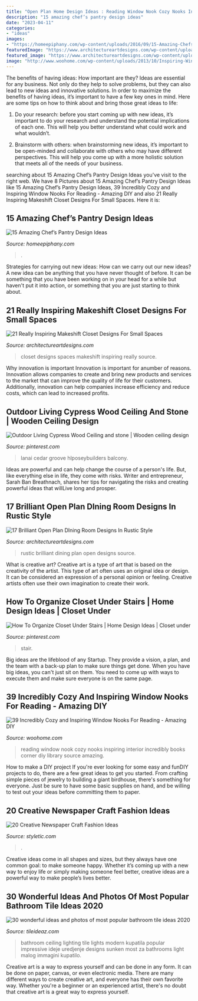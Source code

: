 ```yaml
---
title: "Open Plan Home Design Ideas : Reading Window Nook Cozy Nooks Inspiring Interior Incredibly Books Corner Diy Library Source Amazing"
description: "15 amazing chef’s pantry design ideas"
date: "2023-04-11"
categories:
- "ideas"
images:
- "https://homeepiphany.com/wp-content/uploads/2016/09/15-Amazing-Chefs-Pantry-Design-Ideas-4-768x1149.jpg"
featuredImage: "https://www.architectureartdesigns.com/wp-content/uploads/2016/04/11-36-630x473.jpg"
featured_image: "https://www.architectureartdesigns.com/wp-content/uploads/2016/04/11-36-630x473.jpg"
image: "http://www.woohome.com/wp-content/uploads/2013/10/Inspiring-Window-Reading-Nook-8.jpg"
---
```



The benefits of having ideas: How important are they?
Ideas are essential for any business. Not only do they help to solve problems, but they can also lead to new ideas and innovative solutions. In order to maximize the benefits of having ideas, it’s important to have a few key ones in mind. Here are some tips on how to think about and bring those great ideas to life:
1. Do your research: before you start coming up with new ideas, it’s important to do your research and understand the potential implications of each one. This will help you better understand what could work and what wouldn’t.

2. Brainstorm with others: when brainstorming new ideas, it’s important to be open-minded and collaborate with others who may have different perspectives. This will help you come up with a more holistic solution that meets all of the needs of your business.

	

		
searching about 15 Amazing Chef’s Pantry Design Ideas you've visit to the right web. We have 8 Pictures about 15 Amazing Chef’s Pantry Design Ideas like 15 Amazing Chef’s Pantry Design Ideas, 39 Incredibly Cozy and Inspiring Window Nooks For Reading - Amazing DIY and also 21 Really Inspiring Makeshift Closet Designs For Small Spaces. Here it is:
		
    
## 15 Amazing Chef’s Pantry Design Ideas

<img loading=lazy src="https://homeepiphany.com/wp-content/uploads/2016/09/15-Amazing-Chefs-Pantry-Design-Ideas-4-768x1149.jpg" onerror="this.onerror=null;this.src='https://tse3.mm.bing.net/th?id=OIP.-lX4YT9Fy7EqYvjscgMosgHaLF&amp;pid=15.1';" alt="15 Amazing Chef’s Pantry Design Ideas">

_Source: homeepiphany.com_

>. 

	

Strategies for carrying out new ideas: How can we carry out our new ideas?
A new idea can be anything that you have never thought of before. It can be something that you have been working on in your head for a while but haven't put it into action, or something that you are just starting to think about.

    
## 21 Really Inspiring Makeshift Closet Designs For Small Spaces

<img loading=lazy src="https://www.architectureartdesigns.com/wp-content/uploads/2016/05/20-10.jpg" onerror="this.onerror=null;this.src='https://tse1.mm.bing.net/th?id=OIP.1qU48mYH8akZ_IAbbwDMqwHaLH&amp;pid=15.1';" alt="21 Really Inspiring Makeshift Closet Designs For Small Spaces">

_Source: architectureartdesigns.com_

>closet designs spaces makeshift inspiring really source. 

	

Why innovation is important
Innovation is important for anumber of reasons. Innovation allows companies to create and bring new products and services to the market that can improve the quality of life for their customers. Additionally, innovation can help companies increase efficiency and reduce costs, which can lead to increased profits.

    
## Outdoor Living Cypress Wood Ceiling And Stone | Wooden Ceiling Design

<img loading=lazy src="https://i.pinimg.com/736x/d2/aa/be/d2aabef854a8aadfa6117e4a20d2c8fa.jpg" onerror="this.onerror=null;this.src='https://tse2.mm.bing.net/th?id=OIP.wN-QLpnj4vTxiqr1R8hvBgAAAA&amp;pid=15.1';" alt="Outdoor Living Cypress Wood Ceiling and stone | Wooden ceiling design">

_Source: pinterest.com_

>lanai cedar groove hlposeybuilders balcony. 

	

Ideas are powerful and can help change the course of a person's life. But, like everything else in life, they come with risks. Writer and entrepreneur, Sarah Ban Breathnach, shares her tips for navigating the risks and creating powerful ideas that willLive long and prosper.

    
## 17 Brilliant Open Plan DIning Room Designs In Rustic Style

<img loading=lazy src="https://www.architectureartdesigns.com/wp-content/uploads/2016/04/11-36-630x473.jpg" onerror="this.onerror=null;this.src='https://tse1.mm.bing.net/th?id=OIP.DoVvyR2Z1YVOLF5yuaMpKgHaFj&amp;pid=15.1';" alt="17 Brilliant Open Plan DIning Room Designs In Rustic Style">

_Source: architectureartdesigns.com_

>rustic brilliant dining plan open designs source. 

	

What is creative art?
Creative art is a type of art that is based on the creativity of the artist. This type of art often uses an original idea or design. It can be considered an expression of a personal opinion or feeling. Creative artists often use their own imagination to create their work.

    
## How To Organize Closet Under Stairs | Home Design Ideas | Closet Under

<img loading=lazy src="https://i.pinimg.com/736x/9b/09/52/9b0952a9a078a8b6f767c0e2dc2aeea6--closet-under-stairs-how-to-organize.jpg" onerror="this.onerror=null;this.src='https://tse1.mm.bing.net/th?id=OIP.DZ8kwFHPE5T_eDceouunEQHaLQ&amp;pid=15.1';" alt="How To Organize Closet Under Stairs | Home Design Ideas | Closet under">

_Source: pinterest.com_

>stair. 

	

Big ideas are the lifeblood of any Startup. They provide a vision, a plan, and the team with a back-up plan to make sure things get done. When you have big ideas, you can't just sit on them. You need to come up with ways to execute them and make sure everyone is on the same page.

    
## 39 Incredibly Cozy And Inspiring Window Nooks For Reading - Amazing DIY

<img loading=lazy src="http://www.woohome.com/wp-content/uploads/2013/10/Inspiring-Window-Reading-Nook-8.jpg" onerror="this.onerror=null;this.src='https://tse1.mm.bing.net/th?id=OIP.Nfv4Kq5j0WCg7ihmVQDJzgHaJ5&amp;pid=15.1';" alt="39 Incredibly Cozy and Inspiring Window Nooks For Reading - Amazing DIY">

_Source: woohome.com_

>reading window nook cozy nooks inspiring interior incredibly books corner diy library source amazing. 

	

How to make a DIY project
If you're ever looking for some easy and funDIY projects to do, there are a few great ideas to get you started. From crafting simple pieces of jewelry to building a giant birdhouse, there's something for everyone. Just be sure to have some basic supplies on hand, and be willing to test out your ideas before committing them to paper.

    
## 20 Creative Newspaper Craft Fashion Ideas

<img loading=lazy src="https://styletic.com/wp-content/uploads/2014/10/newspaper-craft-fashion-ideas/14-creative-newspaper-craft-fashion-ideas.jpg" onerror="this.onerror=null;this.src='https://tse3.mm.bing.net/th?id=OIP.LGUML7UIRXT0iilHjTsgxQHaLH&amp;pid=15.1';" alt="20 Creative Newspaper Craft Fashion Ideas">

_Source: styletic.com_

>. 

	

Creative ideas come in all shapes and sizes, but they always have one common goal: to make someone happy. Whether it’s coming up with a new way to enjoy life or simply making someone feel better, creative ideas are a powerful way to make people’s lives better.

    
## 30 Wonderful Ideas And Photos Of Most Popular Bathroom Tile Ideas 2020

<img loading=lazy src="https://www.tileideaz.com/wp-content/uploads/2015/11/bathroom-tile1.jpg" onerror="this.onerror=null;this.src='https://tse2.mm.bing.net/th?id=OIP.XfeGBtgtOlT6blppQFKu2QHaJ3&amp;pid=15.1';" alt="30 wonderful ideas and photos of most popular bathroom tile ideas 2020">

_Source: tileideaz.com_

>bathroom ceiling lighting tile lights modern kupatila popular impressive ideje uredjenje designs sunken most za bathrooms light malog immagini kupatilo. 

	

Creative art is a way to express yourself and can be done in any form. It can be done on paper, canvas, or even electronic media. There are many different ways to create creative art, and everyone has their own favorite way. Whether you're a beginner or an experienced artist, there's no doubt that creative art is a great way to express yourself.

